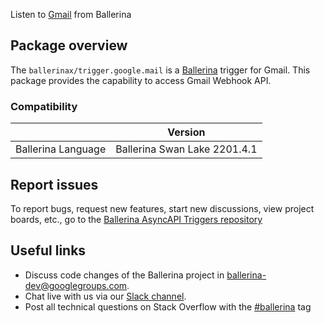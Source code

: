 Listen to [Gmail](https://www.google.com/gmail/about/) from Ballerina

## Package overview

The `ballerinax/trigger.google.mail` is a [Ballerina](https://ballerina.io/) trigger for Gmail.
This package provides the capability to access Gmail Webhook API.

### Compatibility

|                    | Version                       |
| ------------------ | ------------------------------|
| Ballerina Language | Ballerina Swan Lake 2201.4.1  |

## Report issues

To report bugs, request new features, start new discussions, view project boards, etc., go to the [Ballerina AsyncAPI Triggers repository](https://github.com/ballerina-platform/asyncapi-triggers)

## Useful links

- Discuss code changes of the Ballerina project in [ballerina-dev@googlegroups.com](mailto:ballerina-dev@googlegroups.com).
- Chat live with us via our [Slack channel](https://ballerina.io/community/slack/).
- Post all technical questions on Stack Overflow with the [#ballerina](https://stackoverflow.com/questions/tagged/ballerina) tag
